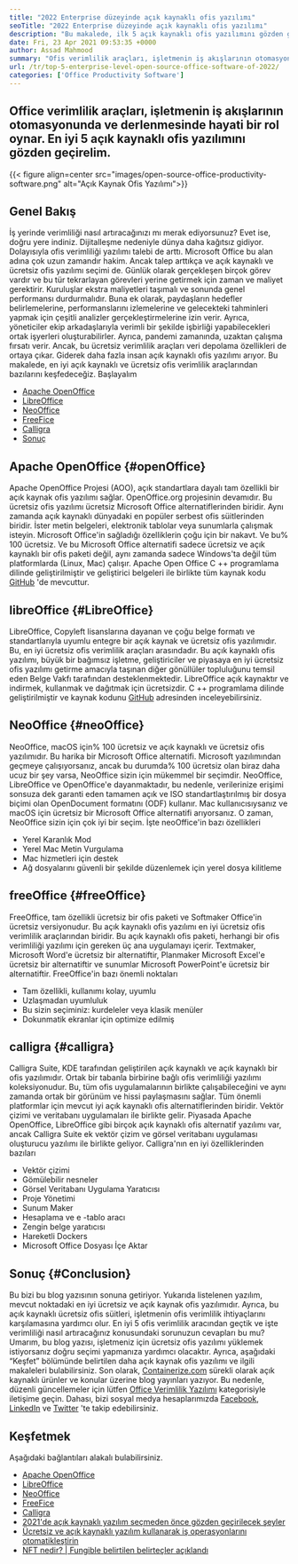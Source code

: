 ```yaml
---
title: "2022 Enterprise düzeyinde açık kaynaklı ofis yazılımı" 
seoTitle: "2022 Enterprise düzeyinde açık kaynaklı ofis yazılımı" 
description: "Bu makalede, ilk 5 açık kaynaklı ofis yazılımını gözden geçireceğiz. Bu yazılımlar arasında Apache OpenOffice, LibreOffice, NeoOffice, FreofFice ve Calligra bulunmaktadır." 
date: Fri, 23 Apr 2021 09:53:35 +0000
author: Assad Mahmood
summary: "Ofis verimlilik araçları, işletmenin iş akışlarının otomasyonunda ve derlenmesinde hayati bir rol oynamaktadır. En iyi 5 açık kaynaklı ofis yazılımını gözden geçirelim." 
url: /tr/top-5-enterprise-level-open-source-office-software-of-2022/
categories: ['Office Productivity Software']
---
```


## Office verimlilik araçları, işletmenin iş akışlarının otomasyonunda ve derlenmesinde hayati bir rol oynar. En iyi 5 açık kaynaklı ofis yazılımını gözden geçirelim.

{{< figure align=center src="images/open-source-office-productivity-software.png" alt="Açık Kaynak Ofis Yazılımı">}}


## Genel Bakış
İş yerinde verimliliği nasıl artıracağınızı mı merak ediyorsunuz? Evet ise, doğru yere indiniz. Dijitalleşme nedeniyle dünya daha kağıtsız gidiyor. Dolayısıyla ofis verimliliği yazılımı talebi de arttı. Microsoft Office bu alan adına çok uzun zamandır hakim. Ancak talep arttıkça ve açık kaynaklı ve ücretsiz ofis yazılımı seçimi de. Günlük olarak gerçekleşen birçok görev vardır ve bu tür tekrarlayan görevleri yerine getirmek için zaman ve maliyet gerektirir. Kuruluşlar ekstra maliyetleri taşımalı ve sonunda genel performansı durdurmalıdır. Buna ek olarak, paydaşların hedefler belirlemelerine, performanslarını izlemelerine ve gelecekteki tahminleri yapmak için çeşitli analizler gerçekleştirmelerine izin verir.
Ayrıca, yöneticiler ekip arkadaşlarıyla verimli bir şekilde işbirliği yapabilecekleri ortak işyerleri oluşturabilirler. Ayrıca, pandemi zamanında, uzaktan çalışma fırsatı verir. Ancak, bu ücretsiz verimlilik araçları veri depolama özellikleri de ortaya çıkar. Giderek daha fazla insan açık kaynaklı ofis yazılımı arıyor. Bu makalede, en iyi açık kaynaklı ve ücretsiz ofis verimlilik araçlarından bazılarını keşfedeceğiz. Başlayalım
  * [Apache OpenOffice][1]
  * [LibreOffice][2]
  * [NeoOffice][3]
  * [FreeFice][4]
  * [Calligra][5]
  * [Sonuç][6]

## Apache OpenOffice {#openOffice}
Apache OpenOffice Projesi (AOO), açık standartlara dayalı tam özellikli bir açık kaynak ofis yazılımı sağlar. OpenOffice.org projesinin devamıdır. Bu ücretsiz ofis yazılımı ücretsiz Microsoft Office alternatiflerinden biridir. Aynı zamanda açık kaynaklı dünyadaki en popüler serbest ofis süitlerinden biridir. İster metin belgeleri, elektronik tablolar veya sunumlarla çalışmak isteyin. Microsoft Office'in sağladığı özelliklerin çoğu için bir nakavt. Ve bu% 100 ücretsiz. Ve bu Microsoft Office alternatifi sadece ücretsiz ve açık kaynaklı bir ofis paketi değil, aynı zamanda sadece Windows'ta değil tüm platformlarda (Linux, Mac) çalışır.
Apache Open Office C ++ programlama dilinde geliştirilmiştir ve geliştirici belgeleri ile birlikte tüm kaynak kodu [GitHub][7] 'de mevcuttur.

## libreOffice {#LibreOffice}
LibreOffice, Copyleft lisanslarına dayanan ve çoğu belge formatı ve standartlarıyla uyumlu entegre bir açık kaynak ve ücretsiz ofis yazılımıdır. Bu, en iyi ücretsiz ofis verimlilik araçları arasındadır.
Bu açık kaynaklı ofis yazılımı, büyük bir bağımsız işletme, geliştiriciler ve piyasaya en iyi ücretsiz ofis yazılımı getirme amacıyla taşınan diğer gönüllüler topluluğunu temsil eden Belge Vakfı tarafından desteklenmektedir.
LibreOffice açık kaynaktır ve indirmek, kullanmak ve dağıtmak için ücretsizdir. C ++ programlama dilinde geliştirilmiştir ve kaynak kodunu [GitHub][8] adresinden inceleyebilirsiniz.

## NeoOffice {#neoOffice}
NeoOffice, macOS için% 100 ücretsiz ve açık kaynaklı ve ücretsiz ofis yazılımıdır. Bu harika bir Microsoft Office alternatifi. Microsoft yazılımından geçmeye çalışıyorsanız, ancak bu durumda% 100 ücretsiz olan biraz daha ucuz bir şey varsa, NeoOffice sizin için mükemmel bir seçimdir.
NeoOffice, LibreOffice ve OpenOffice'e dayanmaktadır, bu nedenle, verilerinize erişimi sonsuza dek garanti eden tamamen açık ve ISO standartlaştırılmış bir dosya biçimi olan OpenDocument formatını (ODF) kullanır. Mac kullanıcısıysanız ve macOS için ücretsiz bir Microsoft Office alternatifi arıyorsanız. O zaman, NeoOffice sizin için çok iyi bir seçim.
İşte neoOffice'in bazı özellikleri
  * Yerel Karanlık Mod
  * Yerel Mac Metin Vurgulama
  * Mac hizmetleri için destek
  * Ağ dosyalarını güvenli bir şekilde düzenlemek için yerel dosya kilitleme

## freeOffice {#freeOffice}
FreeOffice, tam özellikli ücretsiz bir ofis paketi ve Softmaker Office'in ücretsiz versiyonudur. Bu açık kaynaklı ofis yazılımı en iyi ücretsiz ofis verimlilik araçlarından biridir. Bu açık kaynaklı ofis paketi, herhangi bir ofis verimliliği yazılımı için gereken üç ana uygulamayı içerir.
Textmaker, Microsoft Word'e ücretsiz bir alternatiftir, Planmaker Microsoft Excel'e ücretsiz bir alternatiftir ve sunumlar Microsoft PowerPoint'e ücretsiz bir alternatiftir.
FreeOffice'in bazı önemli noktaları
  * Tam özellikli, kullanımı kolay, uyumlu
  * Uzlaşmadan uyumluluk
  * Bu sizin seçiminiz: kurdeleler veya klasik menüler
  * Dokunmatik ekranlar için optimize edilmiş

## calligra {#calligra}
Calligra Suite, KDE tarafından geliştirilen açık kaynaklı ve açık kaynaklı bir ofis yazılımıdır. Ortak bir tabanla birbirine bağlı ofis verimliliği yazılımı koleksiyonudur. Bu, tüm ofis uygulamalarının birlikte çalışabileceğini ve aynı zamanda ortak bir görünüm ve hissi paylaşmasını sağlar. Tüm önemli platformlar için mevcut iyi açık kaynaklı ofis alternatiflerinden biridir. Vektör çizimi ve veritabanı uygulamaları ile birlikte gelir.
Piyasada Apache OpenOffice, LibreOffice gibi birçok açık kaynaklı ofis alternatif yazılımı var, ancak Calligra Suite ek vektör çizim ve görsel veritabanı uygulaması oluşturucu yazılımı ile birlikte geliyor.
Calligra'nın en iyi özelliklerinden bazıları
  * Vektör çizimi
  * Gömülebilir nesneler
  * Görsel Veritabanı Uygulama Yaratıcısı
  * Proje Yönetimi
  * Sunum Maker
  * Hesaplama ve e -tablo aracı
  * Zengin belge yaratıcısı
  * Hareketli Dockers
  * Microsoft Office Dosyası İçe Aktar

## Sonuç {#Conclusion}
Bu bizi bu blog yazısının sonuna getiriyor. Yukarıda listelenen yazılım, mevcut noktadaki en iyi ücretsiz ve açık kaynak ofis yazılımıdır. Ayrıca, bu açık kaynaklı ücretsiz ofis süitleri, işletmenin ofis verimlilik ihtiyaçlarını karşılamasına yardımcı olur. En iyi 5 ofis verimlilik aracından geçtik ve işte verimliliği nasıl artıracağınız konusundaki sorunuzun cevapları bu mu? Umarım, bu blog yazısı, işletmeniz için ücretsiz ofis yazılımı yüklemek istiyorsanız doğru seçimi yapmanıza yardımcı olacaktır. Ayrıca, aşağıdaki “Keşfet” bölümünde belirtilen daha açık kaynak ofis yazılımı ve ilgili makaleleri bulabilirsiniz.
Son olarak, [Containerize.com][9] sürekli olarak açık kaynaklı ürünler ve konular üzerine blog yayınları yazıyor. Bu nedenle, düzenli güncellemeler için lütfen [Office Verimlilik Yazılımı][10] kategorisiyle iletişime geçin. Dahası, bizi sosyal medya hesaplarımızda [Facebook][11], [LinkedIn][12] ve [Twitter][13] 'te takip edebilirsiniz.

## Keşfetmek
Aşağıdaki bağlantıları alakalı bulabilirsiniz.
  * [Apache OpenOffice][14]
  * [LibreOffice][15]
  * [NeoOffice][16]
  * [FreeFice][17]
  * [Calligra][18]
  * [2021'de açık kaynaklı yazılım seçmeden önce gözden geçirilecek şeyler][19]
  * [Ücretsiz ve açık kaynaklı yazılım kullanarak iş operasyonlarını otomatikleştirin][20]
  * [NFT nedir? | Fungible belirtilen belirteçler açıklandı][21]

  
[1]: #openoffice
[2]: #libreoffice
[3]: #neooffice
[4]: #freeoffice
[5]: #calligra
[6]: #conclusion
[7]: https://github.com/apache/openoffice
[8]: https://github.com/LibreOffice/core
[9]: https://www.containerize.com/
[10]: https://products.containerize.com/office-productivity/
[11]: https://web.facebook.com/containerize
[12]: https://www.linkedin.com/company/containerize/
[13]: https://twitter.com/containerize_co
[14]: https://products.containerize.com/office-productivity/apache-open-office
[15]: https://products.containerize.com/office-productivity/libreoffice
[16]: https://products.containerize.com/office-productivity/neooffice
[17]: https://products.containerize.com/office-productivity/freeoffice
[18]: https://products.containerize.com/office-productivity/calligra
[19]: https://blog.containerize.com/cmdb-software/things-to-review-before-opting-open-source-software-in-2021/
[20]: https://blog.containerize.com/blogging/automate-business-operations-using-open-source-software/
[21]: https://blog.containerize.com/blockchain-platforms/what-is-nft-non-fungible-tokens-explained/
